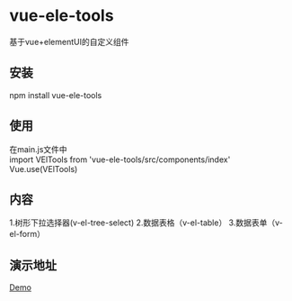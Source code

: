 # vue-ele-tools
基于vue+elementUI的自定义组件

## 安装
npm install vue-ele-tools

## 使用
在main.js文件中  
import VElTools from 'vue-ele-tools/src/components/index'  
Vue.use(VElTools)

## 内容
 1.树形下拉选择器(v-el-tree-select)
 2.数据表格（v-el-table）
 3.数据表单（v-el-form）
 
## 演示地址
[Demo](https://shenwangchuan.github.io/vue-ele-tools/dist)

